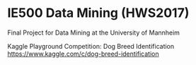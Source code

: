 # IE500 Data Mining (HWS2017)
Final Project for Data Mining at the University of Mannheim

Kaggle Playground Competition: Dog Breed Identification
https://www.kaggle.com/c/dog-breed-identification
